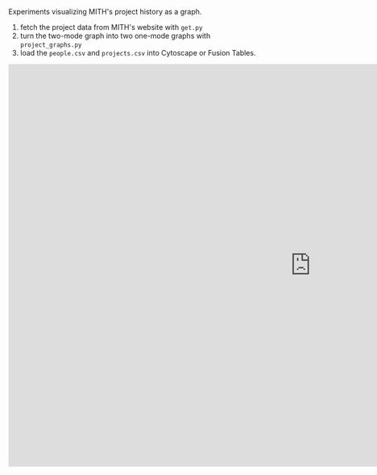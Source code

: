 Experiments visualizing MITH's project history as a graph.

1. fetch the project data from MITH's website with `get.py`
2. turn the two-mode graph into two one-mode graphs with `project_graphs.py`
3. load the `people.csv` and `projects.csv` into Cytoscape or Fusion Tables.

<iframe width="1200" height="800" scrolling="no" frameborder="no" src="https://fusiontables.google.com/embedviz?containerId=googft-gviz-canvas&amp;viz=GVIZ&amp;t=GRAPH&amp;gc=false&amp;gd=false&amp;sdb=1&amp;rmax=100000&amp;q=select+col0%2C+col1%2C+col2+from+15puH-pJMrbZCUz_0uGv52F2rYZERfE5-wOQJaV0g&amp;qrs=+where+col0+%3E%3D+&amp;qre=+and+col0+%3C%3D+&amp;qe=&amp;uiversion=2&amp;state=%7B%22ps%22%3A%221_7_-7k_-h_0_-7d_-18_t_-8a_-h_9_-6o_-i_u_-7i_s_10_-8j_-19_w_-7r_9_16_-6c_-1x_5_-72_3_y_-8v_-6_2_-6t_k_6_-69_-11_23_-93_-t_1h_-4z_-1e_2s_-5m_18_4_-5v_-j_25_-9e_-2t_42_-4g_c_43_-40_4_44_-4c_-e_4q_-4b_1k_p_-5r_-15_f_-83_-13_4m_-3y_11_o_-64_-6_40_-3u_-h_2d_-8y_-1q_3f_-57_-1q_17_-6v_-3a_18_-5z_-3d_19_-6s_-3m_1a_-5j_-31_1b_-6e_-3g_v_-8e_o_x_-7y_12_z_-8u_p_11_-8y_d_12_-84_t_13_-8m_f_14_-8l_w_15_-8b_11_1j_-4y_-q_24_-7x_-1r_2e_-9k_-15_2f_-9j_-a_2g_-9c_-1w_2h_-9v_-z_2i_-9u_-g_2j_-9n_-1t_2k_-9s_-1f_2l_-9g_5_2m_-9e_-1i_2n_-9q_1_2o_-9n_-q_3n_-4d_-1e_g_-6j_10_h_-5a_-e_i_-5p_6_j_-5d_6_k_-69_q_l_-5x_t_m_-5i_-5_n_-5f_-q_q_-5y_h_r_-5l_j_s_-68_11_1v_-7f_-1u_3c_-6t_-2b_5l_-bf_-42_5m_-al_-4f_5n_-ax_-2w_5o_-bm_-3o_5p_-a4_-4q_5q_-aq_-3f_5r_-as_-4t_5s_-ae_-4u_5t_-bi_-3b_5u_-b4_-4g_5v_-b7_-3n_5w_-ay_-42_5x_-9v_-4i_5y_-ac_-3z_5z_-bb_-32_60_-9q_-44_b_-6u_-1s_1_-6c_6_1n_-7g_-2v_2t_-6x_1g_2u_-77_1j_49_-34_-28_4a_-3j_-2d_4b_-37_-2k_4c_-3x_-39_4d_-2z_-1v_4e_-3b_-1d_4f_-31_-1j_4g_-3u_-2u_4h_-3m_-35_4i_-48_-35_4j_-3f_-2u_4k_-3b_-1v_4r_-4e_26_26_-7s_-2e_27_-8x_-2c_28_-95_-26_29_-8d_-2h_2a_-8o_-2j_2b_-8m_-27_2c_-83_-2h_36_-99_o_1f_-5g_-2a_1g_-59_-22_1i_-5p_-2a_1k_-5b_-16_1l_-5y_-2f_1m_-5j_-1z_3p_-4k_-w_1w_-6d_-31_1x_-6m_-2z_1y_-6w_-2t_1z_-5m_-2m_20_-5v_-2s_21_-68_-2s_22_-62_-30_3w_-5f_-3s_3x_-66_-44_3y_-53_-3h_3z_-5r_-3z_4t_-37_17_4u_-2z_q_1c_-78_-3l_1d_-77_-3a_1e_-7g_-3a_1o_-85_-37_1p_-7h_-3k_1q_-7p_-3h_1r_-89_-2z_1s_-7y_-32_1t_-7x_-3d_1u_-7q_-37_57_-1t_-m_58_-26_p_59_-1y_9_5a_-1u_-6_5b_-1w_-13_%22%2C%22cx%22%3A-233.0078939962874%2C%22cy%22%3A-44.40489595718624%2C%22sw%22%3A1375.1940113771202%2C%22sh%22%3A654.5808655406751%2C%22z%22%3A1.4983312526301835%7D&amp;gco_forceIFrame=true&amp;gco_hasLabelsColumn=true&amp;att=true&amp;width=1200&amp;height=785"></iframe>
